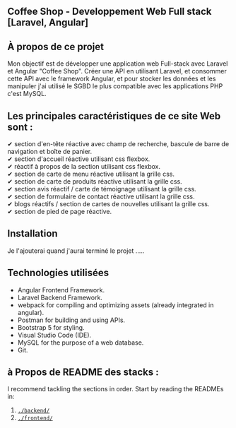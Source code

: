 ## Coffee Shop - Developpement Web Full stack [Laravel, Angular]

## À propos de ce projet
Mon objectif est de développer une application web Full-stack avec Laravel et Angular "Coffee Shop". Créer une API en utilisant Laravel, et consommer cette API avec le framework Angular, et pour stocker les données et les manipuler j'ai utilisé le SGBD le plus compatible avec les applications PHP c'est MySQL.

## Les principales caractéristiques de ce site Web sont :

✔ section d'en-tête réactive avec champ de recherche, bascule de barre de navigation et boîte de panier. <br>
✔ section d'accueil réactive utilisant css flexbox. <br>
✔ réactif à propos de la section utilisant css flexbox. <br>
✔ section de carte de menu réactive utilisant la grille css. <br>
✔ section de carte de produits réactive utilisant la grille css. <br>
✔ section avis réactif / carte de témoignage utilisant la grille css. <br>
✔ section de formulaire de contact réactive utilisant la grille css. <br>
✔ blogs réactifs / section de cartes de nouvelles utilisant la grille css. <br>
✔ section de pied de page réactive.

## Installation

Je l'ajouterai quand j'aurai terminé le projet .....

## Technologies utilisées

* Angular Frontend Framework.
* Laravel Backend Framework.
* webpack for compiling and optimizing assets (already integrated in angular).
* Postman for building and using APIs.
* Bootstrap 5 for styling.
* Visual Studio Code (IDE).
* MySQL for the purpose of a web database.
* Git.

## à Propos de README des stacks : 
I recommend tackling the sections in order. Start by reading the READMEs in:
1. [`./backend/`](./coffeeshop-backend/README.md)
2. [`./frontend/`](./coffeeshop-frontend/README.md)
